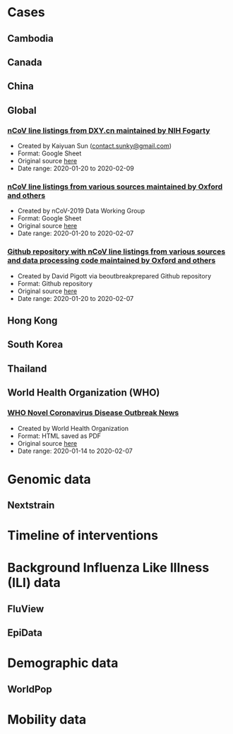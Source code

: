 # Cases
## Cambodia
## Canada
## China

## Global
### [nCoV line listings from DXY.cn maintained by NIH Fogarty](https://github.com/midas-network/2019-ncov/tree/master/cases/global/line_listings_nihfogarty)
* Created by Kaiyuan Sun (contact.sunky@gmail.com)
* Format: Google Sheet
* Original source [here](https://docs.google.com/spreadsheets/d/1jS24DjSPVWa4iuxuD4OAXrE3QeI8c9BC1hSlqr-NMiU/edit#gid=1187587451)
* Date range: 2020-01-20 to 2020-02-09

### [nCoV line listings from various sources maintained by Oxford and others](https://github.com/midas-network/2019-ncov/tree/master/data/cases/global/line_listings_oxford)
* Created by nCoV-2019 Data Working Group
* Format: Google Sheet
* Original source [here](https://docs.google.com/spreadsheets/d/1itaohdPiAeniCXNlntNztZ_oRvjh0HsGuJXUJWET008/edit#gid=0)
* Date range: 2020-01-20 to 2020-02-07

### [Github repository with nCoV line listings from various sources and data processing code maintained by Oxford and others](https://github.com/midas-network/2019-ncov/tree/master/data/cases/global/line_listings_oxford_github) 
* Created by David Pigott via beoutbreakprepared Github repository
* Format: Github repository
* Original source [here](https://github.com/beoutbreakprepared/nCoV2019)
* Date range: 2020-01-20 to 2020-02-07
## Hong Kong

## South Korea

## Thailand

## World Health Organization (WHO)
### [WHO Novel Coronavirus Disease Outbreak News](https://github.com/midas-network/2019-ncov/tree/master/cases/who/disease_outbreak_news)
* Created by World Health Organization
* Format: HTML saved as PDF
* Original source [here](https://www.who.int/csr/don/archive/disease/novel_coronavirus/en/)
* Date range: 2020-01-14 to 2020-02-07


# Genomic data
## Nextstrain

# Timeline of interventions

# Background Influenza Like Illness (ILI) data
## FluView
## EpiData

# Demographic data
## WorldPop

# Mobility data


